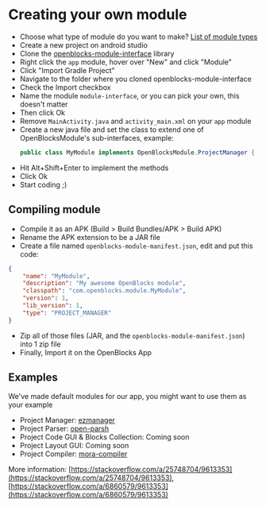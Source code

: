 # Creating your own module
 - Choose what type of module do you want to make? [List of module types](home.md#what-is-a-module)
 - Create a new project on android studio
 - Clone the [openblocks-module-interface](github.com/OpenBlocksTeam/openblocks-module-interface) library
 - Right click the `app` module, hover over "New" and click "Module"
 - Click "Import Gradle Project"
 - Navigate to the folder where you cloned openblocks-module-interface
 - Check the Import checkbox
 - Name the module `module-interface`, or you can pick your own, this doesn't matter
 - Then click Ok
 - Remove `MainActivity.java` and `activity_main.xml` on your `app` module
 - Create a new java file and set the class to extend one of OpenBlocksModule's sub-interfaces, example:
   ```java linenums="1"
   public class MyModule implements OpenBlocksModule.ProjectManager {
   ```
 - Hit Alt+Shift+Enter to implement the methods
 - Click Ok
 - Start coding ;)

## Compiling module
- Compile it as an APK (Build > Build Bundles/APK > Build APK)
- Rename the APK extension to be a JAR file
- Create a file named `openblocks-module-manifest.json`, edit and put this code:
```json linenums="1"
{
    "name": "MyModule",
    "description": "My awesome OpenBlocks module",
    "classpath": "com.openblocks.module.MyModule",
    "version": 1,
    "lib_version": 1,
    "type": "PROJECT_MANAGER"
}
```
- Zip all of those files (JAR, and the `openblocks-module-manifest.json`) into 1 zip file
- Finally, Import it on the OpenBlocks App

## Examples
We've made default modules for our app, you might want to use them as your example


 - Project Manager: [ezmanager](https://github.com/OpenBlocksTeam/ezmanager)
 - Project Parser: [open-parsh](https://github.com/OpenBlocksTeam/open-parsh)
 - Project Code GUI & Blocks Collection: Coming soon
 - Project Layout GUI: Coming soon
 - Project Compiler: [mora-compiler](https://github.com/OpenBlocksTeam/mora-compiler)


More information: [https://stackoverflow.com/a/25748704/9613353](https://stackoverflow.com/a/25748704/9613353), [https://stackoverflow.com/a/6860579/9613353](https://stackoverflow.com/a/6860579/9613353)
